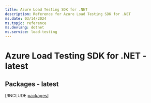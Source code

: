 ```yaml
---
title: Azure Load Testing SDK for .NET
description: Reference for Azure Load Testing SDK for .NET
ms.date: 03/14/2024
ms.topic: reference
ms.devlang: dotnet
ms.service: load-testing
---
```

# Azure Load Testing SDK for .NET - latest
## Packages - latest
[!INCLUDE [packages](load-testing-index.md)]